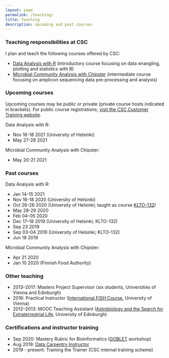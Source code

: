 ```yaml
---
layout: page
permalink: /teaching/
title: Teaching
description: Upcoming and past courses
---
```


### Teaching responsibilities at CSC

I plan and teach the following courses offered by CSC:

- [Data Analysis with R](https://github.com/csc-training/da-with-r-remote) (introductory course focusing on data wrangling, plotting and statistics with R)
- [Microbial Community Analysis with Chipster](https://github.com/csc-training/chipster-microbial) (intermediate course focusing on amplicon sequencing data pre-processing and analysis)

### Upcoming courses

Upcoming courses may be public or private (private course hosts indicated in brackets).
For public course registrations, [visit the CSC Customer Training website](https://www.csc.fi/en/training).

Data Analysis with R:
- Nov 16-18 2021 (University of Helsinki)
- May 27-28 2021

Microbial Community Analysis with Chipster:
- May 20-21 2021

### Past courses

Data Analysis with R:
- Jan 14-15 2021
- Nov 16-18 2020 (University of Helsinki)
- Oct 26-28 2020 (University of Helsinki; taught as course [KLTO-132](https://courses.helsinki.fi/en/klto-132))
- May 28-29 2020
- Feb 04-05 2020
- Dec 17–18 2019 (University of Helsinki; KLTO-132)
- Sep 23 2019
- Sep 03–04 2019 (University of Helsinki; KLTO-132)
- Jun 18 2019

Microbial Community Analysis with Chipster:
- Apr 21 2020
- Jan 10 2020 (Finnish Food Authority)

### Other teaching

- 2013–2017: Masters Project Supervisor (six students, Universities of Vienna and Edinburgh)
- 2016: Practical Instructor ([International FISH Course](http://www.microbial-ecology.net/international-fish-course), University of Vienna) 
- 2012–2013: MOOC Teaching Assistant ([Astrobiology and the Search for Extraterrestrial Life](https://www.coursera.org/learn/astrobiology), University of Edinburgh)

### Certifications and instructor training

- Sep 2020: Mastery Rubric for Bioinformatics ([GOBLET](https://mygoblet.org/) workshop)
- Aug 2019: [Data Carpentry Instructor](https://carpentries.org/)
- 2019 - present: Training the Trainer (CSC internal training scheme)

